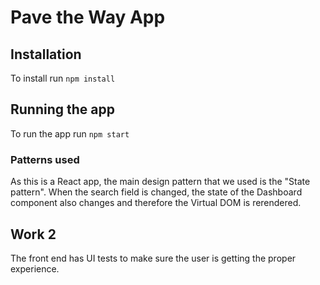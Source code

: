 # Pave the Way App

## Installation

To install run `npm install`

## Running the app

To run the app run `npm start`

### Patterns used

As this is a React app, the main design pattern that we used is the "State pattern". When the search field is changed, the state of the Dashboard component also changes and therefore the Virtual DOM is rerendered.

## Work 2

The front end has UI tests to make sure the user is getting the proper experience.
